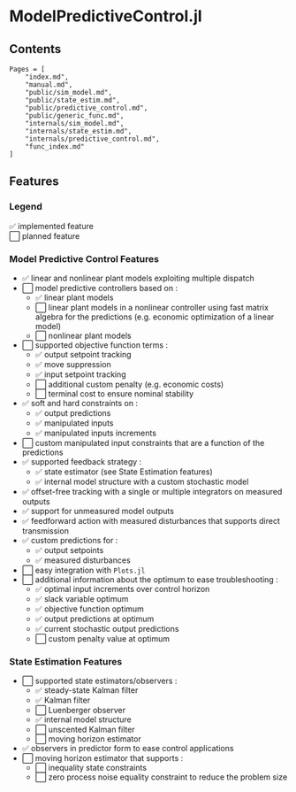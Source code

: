 # ModelPredictiveControl.jl

## Contents

```@contents
Pages = [
    "index.md",
    "manual.md",
    "public/sim_model.md",
    "public/state_estim.md",
    "public/predictive_control.md",
    "public/generic_func.md",
    "internals/sim_model.md",
    "internals/state_estim.md",
    "internals/predictive_control.md",
    "func_index.md"
]
```

## Features

### Legend

✅ implemented feature  
⬜ planned feature

### Model Predictive Control Features

- ✅ linear and nonlinear plant models exploiting multiple dispatch
- ⬜ model predictive controllers based on :
  - ✅ linear plant models
  - ⬜ linear plant models in a nonlinear controller using fast matrix algebra for the
       predictions (e.g. economic optimization of a linear model)
  - ⬜ nonlinear plant models
- ⬜ supported objective function terms :
  - ✅ output setpoint tracking
  - ✅ move suppression
  - ✅ input setpoint tracking
  - ⬜ additional custom penalty (e.g. economic costs)
  - ⬜ terminal cost to ensure nominal stability
- ✅ soft and hard constraints on :
  - ✅ output predictions
  - ✅ manipulated inputs
  - ✅ manipulated inputs increments
- ⬜ custom manipulated input constraints that are a function of the predictions
- ✅ supported feedback strategy :
  - ✅ state estimator (see State Estimation features)
  - ✅ internal model structure with a custom stochastic model
- ✅ offset-free tracking with a single or multiple integrators on measured outputs
- ✅ support for unmeasured model outputs
- ✅ feedforward action with measured disturbances that supports direct transmission
- ✅ custom predictions for :
  - ✅ output setpoints
  - ✅ measured disturbances
- ⬜ easy integration with `Plots.jl`
- ⬜ additional information about the optimum to ease troubleshooting :
  - ✅ optimal input increments over control horizon
  - ✅ slack variable optimum
  - ✅ objective function optimum
  - ✅ output predictions at optimum
  - ✅ current stochastic output predictions
  - ⬜ custom penalty value at optimum

### State Estimation Features

- ⬜ supported state estimators/observers :
  - ✅ steady-state Kalman filter
  - ✅ Kalman filter
  - ⬜ Luenberger observer
  - ✅ internal model structure
  - ⬜ unscented Kalman filter
  - ⬜ moving horizon estimator
- ✅ observers in predictor form to ease  control applications
- ⬜ moving horizon estimator that supports :
  - ⬜ inequality state constraints
  - ⬜ zero process noise equality constraint to reduce the problem size
